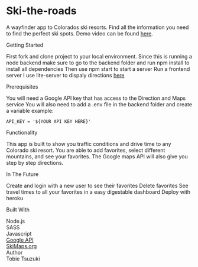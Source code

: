 # Ski-the-roads
A wayfinder app to Colorados ski resorts. Find all the information you need to find the perfect ski spots. Demo video can be found [here](https://www.youtube.com/watch?v=enI4Y9iDdlA&feature=youtu.be).

Getting Started

First fork and clone project to your local environment.
Since this is running a node backend make sure to go to the backend folder and run npm install to install all dependencies
Then use npm start to start a server
Run a frontend server I use lite-server to dispaly directions [here](https://www.npmjs.com/package/lite-server)

Prerequisites

You will need a Google API key that has access to the Direction and Maps service 
You will also need to add a .env file in the backend folder and create a variable
example: 

`API_KEY = '${YOUR API KEY HERE}'`

Functionality

This app is built to show you traffic conditions and drive time to any Colorado ski resort. You are able to add favorites, select different mountains, and see your favorites.
The Google maps API will also give you step by step directions. 

In The Future

Create and login with a new user to see their favorites
Delete favorites
See travel times to all your favorites in a easy digestable dashboard
Deploy with heroku

Built With

Node.js\
SASS\
Javascript  
[Google API](https://cloud.google.com/maps-platform/)\
[SkiMaps.org](https://skimap.org/)\
Author\
Tobie Tsuzuki
